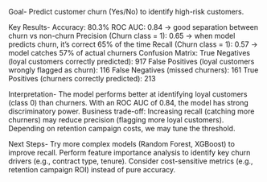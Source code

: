 Goal-
Predict customer churn (Yes/No) to identify high-risk customers.

Key Results-
Accuracy: 80.3%
ROC AUC: 0.84 → good separation between churn vs non-churn
Precision (Churn class = 1): 0.65 → when model predicts churn, it’s correct 65% of the time
Recall (Churn class = 1): 0.57 → model catches 57% of actual churners
Confusion Matrix:
True Negatives (loyal customers correctly predicted): 917
False Positives (loyal customers wrongly flagged as churn): 116
False Negatives (missed churners): 161
True Positives (churners correctly predicted): 213

Interpretation-
The model performs better at identifying loyal customers (class 0) than churners.
With an ROC AUC of 0.84, the model has strong discriminatory power.
Business trade-off: Increasing recall (catching more churners) may reduce precision (flagging more loyal customers). Depending on retention campaign costs, we may tune the threshold.

Next Steps-
Try more complex models (Random Forest, XGBoost) to improve recall.
Perform feature importance analysis to identify key churn drivers (e.g., contract type, tenure).
Consider cost-sensitive metrics (e.g., retention campaign ROI) instead of pure accuracy.
